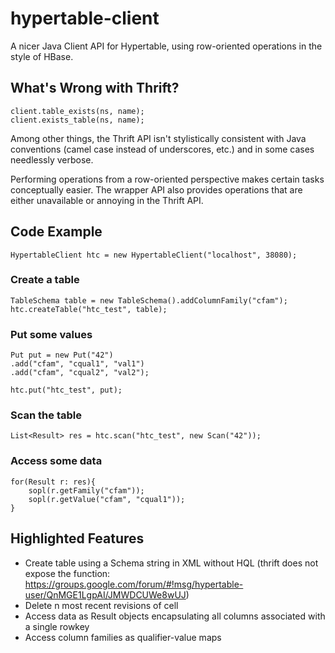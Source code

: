hypertable-client
=================

A nicer Java Client API for Hypertable, using row-oriented operations in the style of HBase.

What's Wrong with Thrift?
------------------------

```
client.table_exists(ns, name);
client.exists_table(ns, name);
```

Among other things, the Thrift API isn't stylistically consistent with Java conventions (camel case instead of underscores, etc.) and in some cases needlessly verbose.

Performing operations from a row-oriented perspective makes certain tasks conceptually easier. The wrapper API also provides operations that are either unavailable or annoying in the Thrift API.

Code Example
------------

```
HypertableClient htc = new HypertableClient("localhost", 38080);
```

### Create a table
```
TableSchema table = new TableSchema().addColumnFamily("cfam");
htc.createTable("htc_test", table);
```

### Put some values
```
Put put = new Put("42")
.add("cfam", "cqual1", "val1")
.add("cfam", "cqual2", "val2");

htc.put("htc_test", put);
```

### Scan the table
```
List<Result> res = htc.scan("htc_test", new Scan("42"));
```

### Access some data
```
for(Result r: res){
	sopl(r.getFamily("cfam"));
	sopl(r.getValue("cfam", "cqual1"));
}
```

Highlighted Features
----------------------------------

- Create table using a Schema string in XML without HQL (thrift does not expose the function: https://groups.google.com/forum/#!msg/hypertable-user/QnMGE1LgpAI/JMWDCUWe8wUJ)
- Delete n most recent revisions of cell
- Access data as Result objects encapsulating all columns associated with a single rowkey
- Access column families as qualifier-value maps